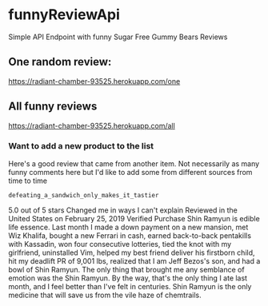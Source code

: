 # funnyReviewApi
Simple API Endpoint with funny Sugar Free Gummy Bears Reviews

## One random review:

https://radiant-chamber-93525.herokuapp.com/one

## All funny reviews

https://radiant-chamber-93525.herokuapp.com/all


### Want to add a new product to the list

Here's a good review that came from another item. Not necessarily as many funny comments here but I'd like to add some from different sources from time to time


	defeating_a_sandwich_only_makes_it_tastier
5.0 out of 5 stars Changed me in ways I can't explain
Reviewed in the United States on February 25, 2019
Verified Purchase
Shin Ramyun is edible life essence. Last month I made a down payment on a new mansion, met Wiz Khalifa, bought a new Ferrari in cash, earned back-to-back pentakills with Kassadin, won four consecutive lotteries, tied the knot with my girlfriend, uninstalled Vim, helped my best friend deliver his firstborn child, hit my deadlift PR of 9,001 lbs, realized that I am Jeff Bezos's son, and had a bowl of Shin Ramyun. The only thing that brought me any semblance of emotion was the Shin Ramyun. By the way, that's the only thing I ate last month, and I feel better than I've felt in centuries. Shin Ramyun is the only medicine that will save us from the vile haze of chemtrails.


